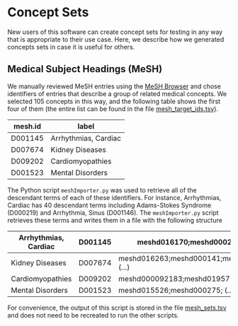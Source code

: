 # Concept Sets

New users of this software can create concept sets for testing in any way that is appropriate to their use case.
Here, we describe how we generated concepts sets in case it is useful for others. 

## Medical Subject Headings (MeSH)

We manually reviewed MeSH entries using the [MeSH Browser](https://meshb.nlm.nih.gov/) and chose
identifiers of entries that describe a group of related medical concepts. We selected 105 concepts in 
this way, and the following table shows the first four of them (the entire list can be found in the file 
[mesh_target_ids.tsv](https://github.com/TheJacksonLaboratory/wn2vec/blob/main/data/mesh_target_ids.tsv)).

| mesh.id  | label                |
|----------|----------------------|
| D001145  | Arrhythmias, Cardiac |
| D007674  | Kidney Diseases      |
| D009202  | Cardiomyopathies     |
| D001523  | Mental Disorders     |

The Python script `meshImporter.py` was used to retrieve all of the descendant terms of each of these identifiers.
For instance, Arrhythmias, Cardiac has 40 descendant terms including Adams-Stokes Syndrome (D000219) and
Arrhythmia, Sinus (D001146). The `meshImporter.py` script retrieves these terms and writes them in a file with the following structure

| Arrhythmias, Cardiac | D001145 | meshd016170;meshd000219; (...)             |
|----------------------|---------|--------------------------------------------|
| Kidney Diseases      | D007674 | meshd016263;meshd000141;meshd058186; (...) |
| Cardiomyopathies     | D009202 | meshd000092183;meshd019571; (...)          |
| Mental Disorders     | D001523 | meshd015526;meshd000275; (...)             |

For convenience, the output of this script is stored in the file 
[mesh_sets.tsv](https://github.com/TheJacksonLaboratory/wn2vec/blob/main/data/mesh_sets.tsv) 
and does not need to be recreated to run the other scripts.
